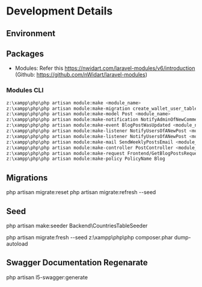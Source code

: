 # Development Details

## Environment

## Packages
- Modules: Refer this https://nwidart.com/laravel-modules/v6/introduction (Github: https://github.com/nWidart/laravel-modules)

### Modules CLI
```sh
z:\xampp\php\php artisan module:make <module_name>
z:\xampp\php\php artisan module:make-migration create_wallet_user_table <module_name>
z:\xampp\php\php artisan module:make-model Post <module_name>
z:\xampp\php\php artisan module:make-notification NotifyAdminOfNewComment <module_name>
z:\xampp\php\php artisan module:make-event BlogPostWasUpdated <module_name>
z:\xampp\php\php artisan module:make-listener NotifyUsersOfANewPost <module_name> --event=PostWasCreated
z:\xampp\php\php artisan module:make-listener NotifyUsersOfANewPost <module_name> --event=PostWasCreated --queued
z:\xampp\php\php artisan module:make-mail SendWeeklyPostsEmail <module_name>
z:\xampp\php\php artisan module:make-controller PostController <module_name>
z:\xampp\php\php artisan module:make-request Frontend/GetBlogPostsRequest <module_name>
z:\xampp\php\php artisan module:make-policy PolicyName Blog
```

## Migrations
php artisan migrate:reset
php artisan migrate:refresh --seed

## Seed
php artisan make:seeder Backend\CountriesTableSeeder

php artisan migrate:fresh --seed
z:\xampp\php\php composer.phar dump-autoload

## Swagger Documentation Regenarate
php artisan l5-swagger:generate